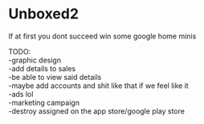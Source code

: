 # Unboxed2
If at first you dont succeed win some google home minis



TODO:   
-graphic design  
-add details to sales  
-be able to view said details  
-maybe add accounts and shit like that if we feel like it  
-ads lol  
-marketing campaign  
-destroy assigned on the app store/google play store  
